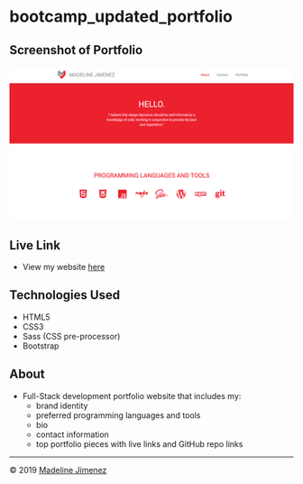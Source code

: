 # bootcamp_updated_portfolio

## Screenshot of Portfolio

![Desktop](./assets/images/portfolio-screenshot.png)

## Live Link
- View my website [here](https://mijimenez.github.io/bootcamp_updated_portfolio/)

## Technologies Used
- HTML5
- CSS3
- Sass (CSS pre-processor)
- Bootstrap

## About
- Full-Stack development portfolio website that includes my:
    - brand identity
    - preferred programming languages and tools
    - bio
    - contact information
    - top portfolio pieces with live links and GitHub repo links


- - -
© 2019 [Madeline Jimenez](https://github.com/mijimenez)